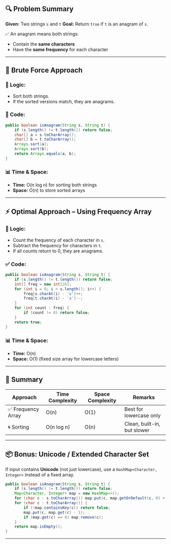 ## 🔍 Problem Summary

**Given:** Two strings `s` and `t`
**Goal:** Return `true` if `t` is an anagram of `s`.

✅ An anagram means both strings:

* Contain the **same characters**
* Have the **same frequency** for each character

---

## 🔨 Brute Force Approach

### 🔧 Logic:

* Sort both strings.
* If the sorted versions match, they are anagrams.

### 🧪 Code:

```java
public boolean isAnagram(String s, String t) {
    if (s.length() != t.length()) return false;
    char[] a = s.toCharArray();
    char[] b = t.toCharArray();
    Arrays.sort(a);
    Arrays.sort(b);
    return Arrays.equals(a, b);
}
```

### 📊 Time & Space:

* **Time:** O(n log n) for sorting both strings
* **Space:** O(n) to store sorted arrays

---

## ⚡ Optimal Approach – Using Frequency Array

### 🔧 Logic:

* Count the frequency of each character in `s`.
* Subtract the frequency for characters in `t`.
* If all counts return to 0, they are anagrams.

### ✅ Code:

```java
public boolean isAnagram(String s, String t) {
    if (s.length() != t.length()) return false;
    int[] freq = new int[26];
    for (int i = 0; i < s.length(); i++) {
        freq[s.charAt(i) - 'a']++;
        freq[t.charAt(i) - 'a']--;
    }
    for (int count : freq) {
        if (count != 0) return false;
    }
    return true;
}
```

### 📊 Time & Space:

* **Time:** O(n)
* **Space:** O(1) (fixed size array for lowercase letters)

---

## 📝 Summary

| Approach          | Time Complexity | Space Complexity | Remarks                     |
| ----------------- | --------------- | ---------------- | --------------------------- |
| ✅ Frequency Array | O(n)            | O(1)             | Best for lowercase only     |
| 🌀 Sorting        | O(n log n)      | O(n)             | Clean, built-in, but slower |

---

## 📦 Bonus: Unicode / Extended Character Set

If input contains **Unicode** (not just lowercase), use a `HashMap<Character, Integer>` instead of a fixed array.

```java
public boolean isAnagram(String s, String t) {
    if (s.length() != t.length()) return false;
    Map<Character, Integer> map = new HashMap<>();
    for (char c : s.toCharArray()) map.put(c, map.getOrDefault(c, 0) + 1);
    for (char c : t.toCharArray()) {
        if (!map.containsKey(c)) return false;
        map.put(c, map.get(c) - 1);
        if (map.get(c) == 0) map.remove(c);
    }
    return map.isEmpty();
}
```

---
